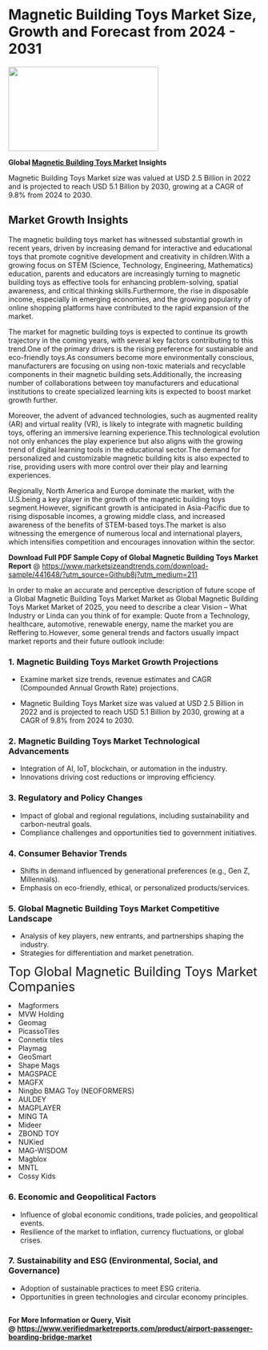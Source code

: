 <H1>Magnetic Building Toys Market Size, Growth and Forecast from 2024 - 2031</H1><img class="aligncenter size-medium wp-image-584254" src="https://thirdeyenews.in/wp-content/uploads/2024/09/Global-Market-Research-300x168.jpeg" alt="" width="300" height="168" /><p><strong>Global&nbsp;<a href="https://www.marketsizeandtrends.com/download-sample/441648/?utm_source=Github8j?utm_medium=211">Magnetic Building Toys Market</a> Insights</strong></p><p>Magnetic Building Toys Market size was valued at USD 2.5 Billion in 2022 and is projected to reach USD 5.1 Billion by 2030, growing at a CAGR of 9.8% from 2024 to 2030.</p><p><h2>Market Growth Insights</h2> <p>The magnetic building toys market has witnessed substantial growth in recent years, driven by increasing demand for interactive and educational toys that promote cognitive development and creativity in children.With a growing focus on STEM (Science, Technology, Engineering, Mathematics) education, parents and educators are increasingly turning to magnetic building toys as effective tools for enhancing problem-solving, spatial awareness, and critical thinking skills.Furthermore, the rise in disposable income, especially in emerging economies, and the growing popularity of online shopping platforms have contributed to the rapid expansion of the market.</p> <p>The market for magnetic building toys is expected to continue its growth trajectory in the coming years, with several key factors contributing to this trend.One of the primary drivers is the rising preference for sustainable and eco-friendly toys.As consumers become more environmentally conscious, manufacturers are focusing on using non-toxic materials and recyclable components in their magnetic building sets.Additionally, the increasing number of collaborations between toy manufacturers and educational institutions to create specialized learning kits is expected to boost market growth further.</p> <p>Moreover, the advent of advanced technologies, such as augmented reality (AR) and virtual reality (VR), is likely to integrate with magnetic building toys, offering an immersive learning experience.This technological evolution not only enhances the play experience but also aligns with the growing trend of digital learning tools in the educational sector.The demand for personalized and customizable magnetic building kits is also expected to rise, providing users with more control over their play and learning experiences.</p> <p>Regionally, North America and Europe dominate the market, with the U.S.being a key player in the growth of the magnetic building toys segment.However, significant growth is anticipated in Asia-Pacific due to rising disposable incomes, a growing middle class, and increased awareness of the benefits of STEM-based toys.The market is also witnessing the emergence of numerous local and international players, which intensifies competition and encourages innovation within the sector.</p> <p><span class=""><strong>Download Full PDF Sample Copy of Global Magnetic Building Toys Market Report</strong> @ <a href="https://www.marketsizeandtrends.com/download-sample/441648/?utm_source=Github8j?utm_medium=211" target="_blank">https://www.marketsizeandtrends.com/download-sample/441648/?utm_source=Github8j?utm_medium=211</a></span></p><p>In order to make an accurate and perceptive description of future scope of a Global&nbsp;Magnetic Building Toys Market Market as Global&nbsp;Magnetic Building Toys Market Market of 2025, you need to describe a clear Vision &ndash; What Industry or Linda can you think of for example: Quote from a Technology, healthcare, automotive, renewable energy, name the market you are Reffering to.However, some general trends and factors usually impact market reports and their future outlook include:</p><h3>1.&nbsp;<strong>Magnetic Building Toys Market Growth Projections</strong></h3><ul><li>Examine market size trends, revenue estimates and CAGR (Compounded Annual Growth Rate) projections.</li><li><p>Magnetic Building Toys Market size was valued at USD 2.5 Billion in 2022 and is projected to reach USD 5.1 Billion by 2030, growing at a CAGR of 9.8% from 2024 to 2030.</p></li></ul><h3>2.&nbsp;<strong>Magnetic Building Toys Market Technological Advancements</strong></h3><ul><li>Integration of AI, IoT, blockchain, or automation in the industry.</li><li>Innovations driving cost reductions or improving efficiency.</li></ul><h3>3.&nbsp;<strong>Regulatory and Policy Changes</strong></h3><ul><li>Impact of global and regional regulations, including sustainability and carbon-neutral goals.</li><li>Compliance challenges and opportunities tied to government initiatives.</li></ul><h3>4.&nbsp;<strong>Consumer Behavior Trends</strong></h3><ul><li>Shifts in demand influenced by generational preferences (e.g., Gen Z, Millennials).</li><li>Emphasis on eco-friendly, ethical, or personalized products/services.</li></ul><h3>5.&nbsp;<strong>Global Magnetic Building Toys Market Competitive Landscape</strong></h3><ul><li>Analysis of key players, new entrants, and partnerships shaping the industry.</li><li>Strategies for differentiation and market penetration.</li></ul><p data-pm-slice="1 1 []"><span style="color: inherit; font-family: inherit; font-size: 25px;">Top Global Magnetic Building Toys Market Companies</span></p><div class="" data-test-id=""><p><li>Magformers</li><li> MVW Holding</li><li> Geomag</li><li> PicassoTiles</li><li> Connetix tiles</li><li> Playmag</li><li> GeoSmart</li><li> Shape Mags</li><li> MAGSPACE</li><li> MAGFX</li><li> Ningbo BMAG Toy (NEOFORMERS)</li><li> AULDEY</li><li> MAGPLAYER</li><li> MING TA</li><li> Mideer</li><li> ZBOND TOY</li><li> NUKied</li><li> MAG-WISDOM</li><li> Magblox</li><li> MNTL</li><li> Cossy Kids</li></p></div><h3>6.&nbsp;<strong>Economic and Geopolitical Factors</strong></h3><ul><li>Influence of global economic conditions, trade policies, and geopolitical events.</li><li>Resilience of the market to inflation, currency fluctuations, or global crises.</li></ul><h3>7.&nbsp;<strong>Sustainability and ESG (Environmental, Social, and Governance)</strong></h3><ul><li>Adoption of sustainable practices to meet ESG criteria.</li><li>Opportunities in green technologies and circular economy principles.</li></ul><h2><strong style="font-size: 14px;">For More Information or Query, Visit @&nbsp;</strong><a style="background-color: #ffffff; font-size: 14px;" href="https://www.marketsizeandtrends.com/report/magnetic-building-toys-market/" target="_blank">https://www.verifiedmarketreports.com/product/airport-passenger-boarding-bridge-market</a></h2>